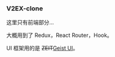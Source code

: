 ### V2EX-clone

这里只有前端部分...

大概用到了 Redux，React Router，Hook。

UI 框架用的是 ~~ZEIT~~[Geist UI](https://react.geist-ui.dev/zh-cn/guide/introduction)。